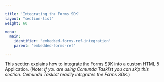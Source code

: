 ```yaml
---

title: 'Integrating the Forms SDK'
layout: "section-list"
weight: 60

menu:
  main:
    identifier: "embedded-forms-ref-integration"
    parent: "embedded-forms-ref"

---
```


This section explains how to integrate the Forms SDK into a custom HTML 5 Application. (*Note: If
you are using Camunda Tasklist you can skip this section. Camunda Tasklist readily integrates the
Forms SDK.*)
